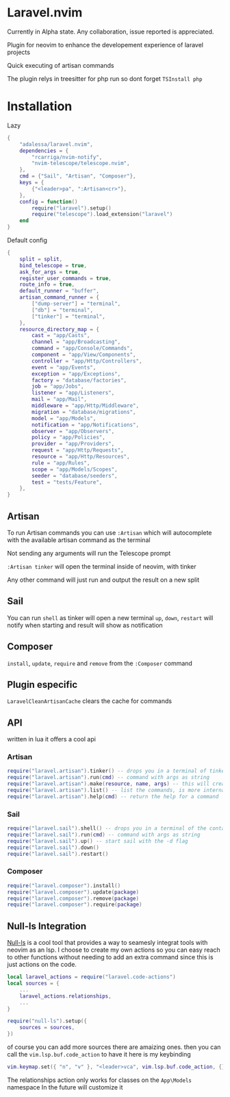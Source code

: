 # Laravel.nvim

Currently in Alpha state. Any collaboration, issue reported is appreciated.

Plugin for neovim to enhance the developement experience of laravel projects

Quick executing of artisan commands

The plugin relys in treesitter for php run so dont forget `TSInstall php`

# Installation
Lazy
```lua
{
    "adalessa/laravel.nvim",
    dependencies = {
        "rcarriga/nvim-notify",
        "nvim-telescope/telescope.nvim",
    },
    cmd = {"Sail", "Artisan", "Composer"},
    keys = {
        {"<leader>pa", ":Artisan<cr>"},
    },
    config = function()
        require("laravel").setup()
        require("telescope").load_extension("laravel")
    end
}
```

Default config
```lua
{
    split = split,
    bind_telescope = true,
    ask_for_args = true,
    register_user_commands = true,
    route_info = true,
    default_runner = "buffer",
    artisan_command_runner = {
        ["dump-server"] = "terminal",
        ["db"] = "terminal",
        ["tinker"] = "terminal",
    },
    resource_directory_map = {
        cast = "app/Casts",
        channel = "app/Broadcasting",
        command = "app/Console/Commands",
        component = "app/View/Components",
        controller = "app/Http/Controllers",
        event = "app/Events",
        exception = "app/Exceptions",
        factory = "database/factories",
        job = "app/Jobs",
        listener = "app/Listeners",
        mail = "app/Mail",
        middleware = "app/Http/Middleware",
        migration = "database/migrations",
        model = "app/Models",
        notification = "app/Notifications",
        observer = "app/Observers",
        policy = "app/Policies",
        provider = "app/Providers",
        request = "app/Http/Requests",
        resource = "app/Http/Resources",
        rule = "app/Rules",
        scope = "app/Models/Scopes",
        seeder = "database/seeders",
        test = "tests/Feature",
    },
}
```


## Artisan
To run Artisan commands you can use `:Artisan` which will autocomplete with the available
artisan command as the terminal

Not sending any arguments will run the Telescope prompt

`:Artisan tinker` will open the terminal inside of neovim, with tinker

Any other command will just run and output the result on a new split

## Sail
You can run `shell` as tinker will open a new terminal
`up`, `down`, `restart` will notify when starting and result will show as notification


## Composer
`install`, `update`, `require` and `remove` from the `:Composer` command

## Plugin especific
`LaravelCleanArtisanCache` clears the cache for commands

## API
written in lua it offers a cool api

### Artisan
```lua
require("laravel.artisan").tinker() -- drops you in a terminal of tinker
require("laravel.artisan").run(cmd) -- command with args as string
require("laravel.artisan").make(resource, name, args) -- this will create and open the new resource
require("laravel.artisan").list() -- list the commands, is more internal but you can use it
require("laravel.artisan").help(cmd) -- return the help for a command
```

### Sail
```lua
require("laravel.sail").shell() -- drops you in a terminal of the container
require("laravel.sail").run(cmd) -- command with args as string
require("laravel.sail").up() -- start sail with the -d flag
require("laravel.sail").down()
require("laravel.sail").restart()
```


### Composer
```lua
require("laravel.composer").install()
require("laravel.composer").update(package)
require("laravel.composer").remove(package)
require("laravel.composer").require(package)
```

## Null-ls Integration
[Null-ls](https://github.com/jose-elias-alvarez/null-ls.nvim) is a cool tool that provides
a way to seamesly integrat tools with neovim as an lsp.
I choose to create my own actions so you can easy reach to other functions without needing to add an
extra command since this is just actions on the code.

```lua
local laravel_actions = require("laravel.code-actions")
local sources = {
    ...
    laravel_actions.relationships,
    ...
}

require("null-ls").setup({
    sources = sources,
})
```
of course you can add more sources there are amaizing ones.
then you can call the `vim.lsp.buf.code_action` to have it
here is my keybinding
```lua
vim.keymap.set({ "n", "v" }, "<leader>vca", vim.lsp.buf.code_action, {})
```

The relationships action only works for classes on the `App\Models` namespace
In the future will customize it


